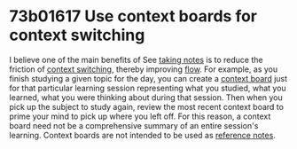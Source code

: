 # 73b01617 Use context boards for context switching

I believe one of the main benefits of
See [taking notes](1ec8f6a4_notetaking.md) is to reduce the friction of [context switching](bdeba9ab_contextswitching.md), thereby improving [flow](865e156b_flow.md).
For example, as you finish studying a given topic for the day, you can create a 
[context board](8bae751e_context_board.md) just for that particular learning session representing what you studied, what you learned, what you were thinking about during that session. Then when you pick up the subject to study again, review the most recent context board to prime your mind to pick up where you left off. For this reason, a context board need not be a comprehensive summary of an entire session's learning. Context boards are not intended to be used as [reference notes](a33cf63e_reference_notes.md).